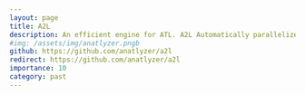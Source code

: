 ```yaml
---
layout: page
title: A2L
description: An efficient engine for ATL. A2L Automatically parallelizes ATL code and perform smart rewritings to improve the efficiency of common patterns.
#img: /assets/img/anatlyzer.pngb
github: https://github.com/anatlyzer/a2l
redirect: https://github.com/anatlyzer/a2l
importance: 10
category: past
---
```

